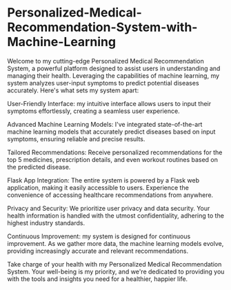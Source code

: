 # Personalized-Medical-Recommendation-System-with-Machine-Learning
Welcome to my cutting-edge Personalized Medical Recommendation System, a powerful platform designed to assist users in understanding and managing their health. Leveraging the capabilities of machine learning, my system analyzes user-input symptoms to predict potential diseases accurately. Here's what sets my system apart:

User-Friendly Interface: my intuitive interface allows users to input their symptoms effortlessly, creating a seamless user experience.

Advanced Machine Learning Models: I've integrated state-of-the-art machine learning models that accurately predict diseases based on input symptoms, ensuring reliable and precise results.

Tailored Recommendations: Receive personalized recommendations for the top 5 medicines, prescription details, and even workout routines based on the predicted disease.

Flask App Integration: The entire system is powered by a Flask web application, making it easily accessible to users. Experience the convenience of accessing healthcare recommendations from anywhere.

Privacy and Security: We prioritize user privacy and data security. Your health information is handled with the utmost confidentiality, adhering to the highest industry standards.

Continuous Improvement: my system is designed for continuous improvement. As we gather more data, the machine learning models evolve, providing increasingly accurate and relevant recommendations.

Take charge of your health with my Personalized Medical Recommendation System. Your well-being is my priority, and we're dedicated to providing you with the tools and insights you need for a healthier, happier life.
